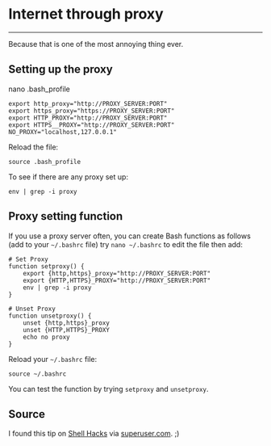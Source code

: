 # Internet through proxy
------------------------

Because that is one of the most annoying thing ever.

## Setting up the proxy

nano .bash_profile

```
export http_proxy="http://PROXY_SERVER:PORT"
export https_proxy="https://PROXY_SERVER:PORT"
export HTTP_PROXY="http://PROXY_SERVER:PORT"
export HTTPS__PROXY="http://PROXY_SERVER:PORT"
NO_PROXY="localhost,127.0.0.1"

```

Reload the file:
```
source .bash_profile
```

To see if there are any proxy set up:
```
env | grep -i proxy
```

## Proxy setting function

If you use a proxy server often, you can create Bash functions as follows (add to your `~/.bashrc` file) try `nano ~/.bashrc` to edit the file then add:

```
# Set Proxy
function setproxy() {
    export {http,https}_proxy="http://PROXY_SERVER:PORT"
    export {HTTP,HTTPS}_PROXY="http://PROXY_SERVER:PORT"
    env | grep -i proxy
}

# Unset Proxy
function unsetproxy() {
    unset {http,https}_proxy
    unset {HTTP,HTTPS}_PROXY
    echo no proxy
}
```
Reload your `~/.bashrc` file:
```
source ~/.bashrc
```

You can test the function by trying `setproxy` and `unsetproxy`.

## Source

I found this tip on [Shell Hacks](https://www.shellhacks.com/linux-proxy-server-settings-set-proxy-command-line/) via [superuser.com](https://superuser.com/questions/196166/linux-command-line-to-turn-off-proxy). ;)


